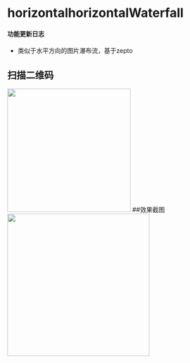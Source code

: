 # horizontalhorizontalWaterfall

#### 功能更新日志
* 类似于水平方向的图片瀑布流，基于zepto

## 扫描二维码
<img src="http://7sbn2v.com1.z0.glb.clouddn.com/dd.png" width="280"/> 
##效果截图
<img src="http://7sbn2v.com1.z0.glb.clouddn.com/aa.png" width="323"/> 
